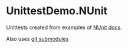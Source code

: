 # UnittestDemo.NUnit
Unittests created from examples of [NUnit docs](https://docs.nunit.org/articles/nunit/writing-tests/attributes.html).

Also uses [git submodules](https://git-scm.com/book/en/v2/Git-Tools-Submodules)
